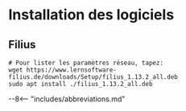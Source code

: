 
# Installation des logiciels

## Filius

``` shell
# Pour lister les paramètres réseau, tapez: 
wget https://www.lernsoftware-filius.de/downloads/Setup/filius_1.13.2_all.deb
sudo apt install ./filius_1.13.2_all.deb
```


--8<-- "includes/abbreviations.md"